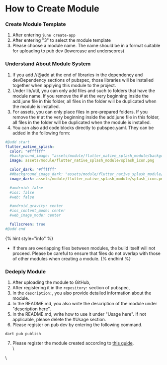 # How to Create Module



### Create Module Template

1. After entering `june create-app`
2. After entering "3" to select the module template
3. Please choose a module name. The name should be in a format suitable for uploading to pub dev (lowercase and underscores)



### Understand About Module System

1. If you add //@add at the end of libraries in the dependency and devDependency sections of pubspec, those libraries will be installed together when applying this module to the project.
2. Under lib/util, you can only add files and such to folders that have the module name. If you remove the # at the very beginning inside the add.june file in this folder, all files in the folder will be duplicated when the module is installed.
3. For assets, you can only place files in pre-prepared folders. If you remove the # at the very beginning inside the add.june file in this folder, all files in the folder will be duplicated when the module is installed.
4. You can also add code blocks directly to pubspec.yaml. They can be added in the following form:

```yaml
#@add start
flutter_native_splash:
  color: "#ffffff"
  #background_image: "assets/module/flutter_native_splash_module/background.png"
  image: assets/module/flutter_native_splash_module/splash_icon.png

  color_dark: "#ffffff"
  ##background_image_dark: "assets/module/flutter_native_splash_module/dark-background.png"
  image_dark: assets/module/flutter_native_splash_module/splash_icon.png

  #android: false
  #ios: false
  #web: false

  #android_gravity: center
  #ios_content_mode: center
  #web_image_mode: center

  fullscreen: true
#@add end
```



{% hint style="info" %}
* If there are overlapping files between modules, the build itself will not proceed. Please be careful to ensure that files do not overlap with those of other modules when creating a module.
{% endhint %}



### Dedeply Module&#x20;

1. After uploading the module to GitHub,
2. After registering it in the `repository:` section of pubspec,
3. In the `description:`, you also provide detailed information about the module.
4. In the README.md, you also write the description of the module under "description here".
5. In the README.md, write how to use it under "Usage here". If not applicable, please delete the #Usage section.
6. Please register on pub dev by entering the following command.

```
dart pub publish
```

7. Please register the module created according to [this guide](https://github.com/melodysdreamj/juneflow/tree/contribution-guide).\
   \


\
